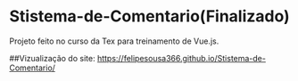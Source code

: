 # Stistema-de-Comentario(Finalizado)
Projeto feito no curso da Tex para treinamento de Vue.js.

##Vizualização do site:
https://felipesousa366.github.io/Stistema-de-Comentario/
